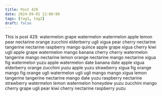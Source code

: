 ```yaml
---
title: Post 429
date: 2024-09-01 12:00:00
tags: [tag1, tag2]
draft: false
---
```

This is post 429.
watermelon
grape
watermelon
watermelon
apple
lemon
pear
nectarine
orange
zucchini
elderberry
ugli
xigua
pear
cherry
nectarine
tangerine
nectarine
raspberry
mango
quince
apple
grape
xigua
cherry
kiwi
ugli
apple
grape
watermelon
mango
banana
cherry
cherry
watermelon
tangerine
mango
nectarine
lemon
orange
nectarine
mango
nectarine
xigua
fig
watermelon
yuzu
apple
watermelon
date
banana
date
apple
xigua
elderberry
orange
zucchini
yuzu
apple
yuzu
strawberry
xigua
fig
orange
mango
fig
orange
ugli
watermelon
ugli
ugli
mango
mango
xigua
lemon
tangerine
tangerine
nectarine
mango
date
yuzu
raspberry
nectarine
strawberry
watermelon
lemon
watermelon
honeydew
yuzu
zucchini
mango
cherry
grape
ugli
pear
kiwi
cherry
nectarine
raspberry
yuzu
